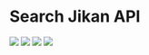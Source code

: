 # Search Jikan API
<img src="https://i.gyazo.com/d829d2bf1de860aed21fdb4da24adeb7.png">
<img src="https://i.gyazo.com/7d596724ed70a3f83aa0c377a360e2b1.png">
<img src="https://i.gyazo.com/5838527f94493691f14b135578358e0c.png">
<img src="https://i.gyazo.com/454ef5984cb7e0556d56e6520c46dd69.png">
